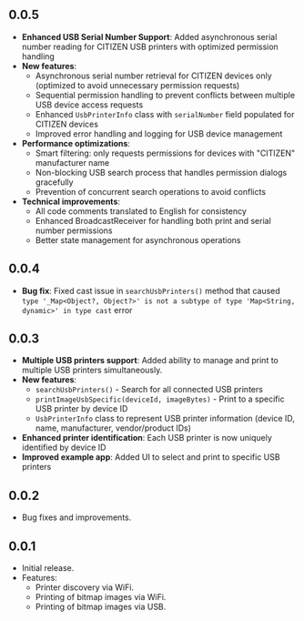 ## 0.0.5

*   **Enhanced USB Serial Number Support**: Added asynchronous serial number reading for CITIZEN USB printers with optimized permission handling
*   **New features**:
    *   Asynchronous serial number retrieval for CITIZEN devices only (optimized to avoid unnecessary permission requests)
    *   Sequential permission handling to prevent conflicts between multiple USB device access requests
    *   Enhanced `UsbPrinterInfo` class with `serialNumber` field populated for CITIZEN devices
    *   Improved error handling and logging for USB device management
*   **Performance optimizations**:
    *   Smart filtering: only requests permissions for devices with "CITIZEN" manufacturer name
    *   Non-blocking USB search process that handles permission dialogs gracefully
    *   Prevention of concurrent search operations to avoid conflicts
*   **Technical improvements**:
    *   All code comments translated to English for consistency
    *   Enhanced BroadcastReceiver for handling both print and serial number permissions
    *   Better state management for asynchronous operations

## 0.0.4

*   **Bug fix**: Fixed cast issue in `searchUsbPrinters()` method that caused `type '_Map<Object?, Object?>' is not a subtype of type 'Map<String, dynamic>' in type cast` error

## 0.0.3

*   **Multiple USB printers support**: Added ability to manage and print to multiple USB printers simultaneously.
*   **New features**:
    *   `searchUsbPrinters()` - Search for all connected USB printers
    *   `printImageUsbSpecific(deviceId, imageBytes)` - Print to a specific USB printer by device ID
    *   `UsbPrinterInfo` class to represent USB printer information (device ID, name, manufacturer, vendor/product IDs)
*   **Enhanced printer identification**: Each USB printer is now uniquely identified by device ID
*   **Improved example app**: Added UI to select and print to specific USB printers

## 0.0.2

*   Bug fixes and improvements.

## 0.0.1

*   Initial release.
*   Features:
    *   Printer discovery via WiFi.
    *   Printing of bitmap images via WiFi.
    *   Printing of bitmap images via USB.